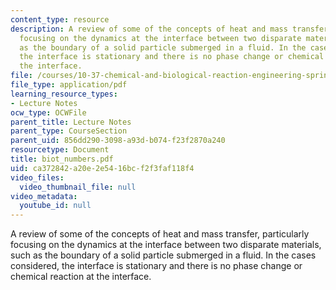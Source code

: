 ```yaml
---
content_type: resource
description: A review of some of the concepts of heat and mass transfer, particularly
  focusing on the dynamics at the interface between two disparate materials, such
  as the boundary of a solid particle submerged in a fluid. In the cases considered,
  the interface is stationary and there is no phase change or chemical reaction at
  the interface.
file: /courses/10-37-chemical-and-biological-reaction-engineering-spring-2007/ca372842a20e2e5416bcf2f3faf118f4_biot_numbers.pdf
file_type: application/pdf
learning_resource_types:
- Lecture Notes
ocw_type: OCWFile
parent_title: Lecture Notes
parent_type: CourseSection
parent_uid: 856dd290-3098-a93d-b074-f23f2870a240
resourcetype: Document
title: biot_numbers.pdf
uid: ca372842-a20e-2e54-16bc-f2f3faf118f4
video_files:
  video_thumbnail_file: null
video_metadata:
  youtube_id: null
---
```

A review of some of the concepts of heat and mass transfer, particularly focusing on the dynamics at the interface between two disparate materials, such as the boundary of a solid particle submerged in a fluid. In the cases considered, the interface is stationary and there is no phase change or chemical reaction at the interface.

